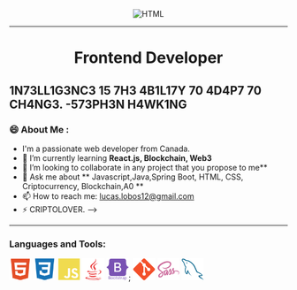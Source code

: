 

<div align="center">
<img src="https://media.giphy.com/media/588BccbSfHjvntvps6/giphy-downsized.gif" title="HTML5" alt="HTML" width="500" height="300">
</div>

--- 

###    <h1 align="center">Frontend Developer</h1>
###   <h2>1N73LL1G3NC3 15 7H3 4B1L17Y 70 4D4P7 70 CH4NG3. -573PH3N H4WK1NG</h2>
 

### 😄 About Me :
-  I'm a passionate web developer from Canada.
- 🌱 I’m currently learning **React.js, Blockchain, Web3**
- 👯 I’m looking to collaborate in any project that you propose to me**
- 💬 Ask me about ** Javascript,Java,Spring Boot, HTML, CSS, Criptocurrency, Blockchain,A0 **
- 📫 How to reach me: lucas.lobos12@gmail.com
- ⚡ CRIPTOLOVER.
-->
    
--- 
<div align="left">
    <h3>Languages and Tools:</h3>
<div>
<img src="https://github.com/devicons/devicon/blob/master/icons/html5/html5-plain.svg" title="HTML5" alt="HTML" width="40" height="40">
<img src="https://github.com/devicons/devicon/blob/master/icons/css3/css3-plain.svg" title="CSS3" alt="CSS" width="40" height="40">
<img src="https://github.com/devicons/devicon/blob/master/icons/javascript/javascript-plain.svg" title="Javascript" alt="Javascript" width="40" height="40">
<img src="https://github.com/devicons/devicon/blob/master/icons/java/java-plain.svg" title="Java" alt="Java" width="40" height="40">
<img src="https://github.com/devicons/devicon/blob/master/icons/bootstrap/bootstrap-plain-wordmark.svg" title="Bootstrap" alt="Bootstrap" width="40" height="40">;
<img src="https://github.com/devicons/devicon/blob/master/icons/git/git-plain.svg" title="GIT" alt="GIT" width="40" height="40">
<img src="https://github.com/devicons/devicon/blob/master/icons/sass/sass-original.svg" title="SASS" alt="SASS" width="40" height="40">
<img src="https://github.com/devicons/devicon/blob/master/icons/mysql/mysql-plain.svg" title="MySQL" alt="MySQL" width="40" height="40">
</div>
<img src="https://media.giphy.com/media/588BccbSfHjvntvps6/giphy.gif" alt="">
</div>
